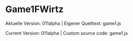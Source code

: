 Game1FWirtz
===========
Aktuelle Version: 011alpha | 
Eigener Quelltext: game1.js



Current Version: 011alpha | 
Custom source code: game1.js
